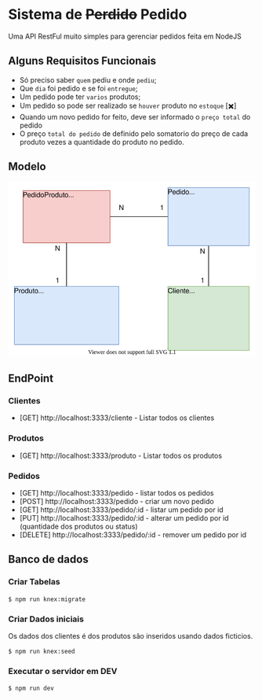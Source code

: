 # Sistema de ~~Perdido~~ Pedido
Uma API RestFul muito simples para gerenciar pedidos feita em NodeJS

## Alguns Requisitos Funcionais
- Só preciso saber `quem` pediu e onde `pediu`;
- Que `dia` foi pedido e se foi `entregue`;
- Um pedido pode ter `varios` produtos;
- Um pedido so pode ser realizado se `houver` produto no `estoque` [:heavy_multiplication_x:] 
- Quando um novo pedido for feito, deve ser informado o `preço total` do pedido
- O preço `total do pedido` de definido pelo somatorio do preço de cada produto vezes a quantidade do produto no pedido.  

## Modelo
![alt](doc/der.svg)

## EndPoint

### Clientes
- [GET] http://localhost:3333/cliente - Listar todos os clientes

### Produtos
- [GET] http://localhost:3333/produto - Listar todos os produtos

### Pedidos
- [GET] http://localhost:3333/pedido - listar todos os pedidos
- [POST] http://localhost:3333/pedido - criar um novo pedido
- [GET] http://localhost:3333/pedido/:id - listar um pedido por id
- [PUT] http://localhost:3333/pedido/:id - alterar um pedido por id (quantidade dos produtos ou status)
- [DELETE] http://localhost:3333/pedido/:id - remover um pedido por id

## Banco de dados

### Criar Tabelas
```
$ npm run knex:migrate
```

### Criar Dados iniciais
Os dados dos clientes é dos produtos são inseridos usando dados ficticios. 
```
$ npm run knex:seed
```

### Executar o servidor em DEV
```
$ npm run dev
```